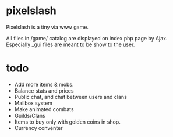 # pixelslash

Pixelslash is a tiny via www game.

All files in /game/ catalog are displayed on index.php page by Ajax.
Especially _gui files are meant to be show to the user.

# todo
- Add more items & mobs.
- Balance stats and prices
- Public chat, and chat between users and clans
- Mailbox system
- Make animated combats
- Guilds/Clans
- Items to buy only with golden coins in shop.
- Currency conventer

